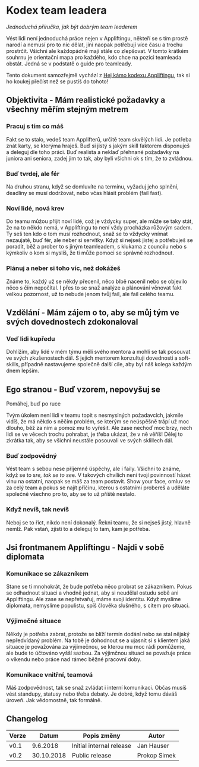# Kodex team leadera

_Jednoduchá příručka, jak být dobrým team leaderem_

Vést lidi není jednoduchá práce nejen v Appliftingu, někteří se s tím prostě narodí a nemusí pro to nic dělat, jiní naopak potřebují více času a trochu prostrčit. Všichni ale každopádně mají stále co zlepšovat. V tomto krátkém souhrnu je orientační mapa pro každého, kdo chce na pozici teamleada obstát. Jedná se v podstatě o guide pro teamleady.

Tento dokument samozřejmě vychází z [Hej kámo kodexu Appliftingu](./kodex-appliftera.md), tak si ho koukej přečíst než se pustíš do tohoto!

## Objektivita - Mám realistické požadavky a všechny měřím stejným metrem

### Pracuj s tím co máš

Fakt se to stalo, vedeš team Applifterů, určitě team skvělých lidí. Je potřeba znát karty, se kterýma hraješ.
Buď si jistý s jakým skill faktorem disponuješ a deleguj dle toho práci. Buď realista a neklaď přehnané požadavky na juniora ani seniora, zadej jim to tak, aby byli všichni ok s tím, že to zvládnou.

### Buď tvrdej, ale fér

Na druhou stranu, když se domluvíte na termínu, vyžaduj jeho splnění, deadliny se musí dodržovat, nebo včas hlásit problém (fail fast).

### Noví lidé, nová krev

Do teamu můžou přijít noví lidé, což je vždycky super, ale může se taky stát, že na to někdo nemá, v Appliftingu to není vždy procházka růžovým sadem. Ty seš ten kdo o tom musí rozhodnout, snaž se to vždycky vnímat nezaujatě, buď fér, ale neber si servítky. Když si nejseš jistej a potřebuješ se poradit, běž a prober to s jiným teamleadem, s klukama z councilu nebo s kýmkoliv o kom si myslíš, že ti může pomoci se správně rozhodnout.

### Plánuj a neber si toho víc, než dokážeš

Známe to, každý už se někdy přecenil, něco blbě nacenil nebo se objevilo něco s čím nepočítal. I přes to se snaž analýze a plánování věnovat fakt velkou pozornost, už to nebude jenom tvůj fail, ale fail celého teamu.

## Vzdělání - Mám zájem o to, aby se můj tým ve svých dovednostech zdokonaloval

### Veď lidi kupředu

Dohlížím, aby lidé v mém týmu měli svého mentora a mohli se tak posouvat ve svých zkušenostech dál. S jejich mentorem konzultuji dovednosti a soft-skills, případně nastavujeme společně další cíle, aby byl náš kolega každým dnem lepším.

## Ego stranou - Buď vzorem, nepovyšuj se

Pomáhej, buď po ruce

Tvým úkolem není lidi v teamu topit s nesmyslných požadavcích, jakmile vidíš, že má někdo s něčím problém, se kterým se neúspěšně trápí už moc dlouho, běž za ním a pomoz mu to vyřešit. Ale zase nechoď moc brzy, nech lidi se ve věcech trochu pohrabat, je třeba ukázat, že v ně věříš! Dělej to zkrátka tak, aby se všichni neustále posouvali ve svých sklillech dál.

### Buď zodpovědný

Vést team s sebou nese příjemné úspěchy, ale i faily. Všichni to známe, když se to s*re, tak se to se*e. V takových chvílích není tvojí povinností házet vinu na ostatní, naopak se máš za team postavit. Show your face, omluv se za celý team a pokus se najít příčinu, kterou s ostatními probereš a uděláte společně všechno pro to, aby se to už příště nestalo.

### Když nevíš, tak nevíš

Neboj se to říct, nikdo není dokonalý. Řekni teamu, že si nejseš jistý, hlavně nemlž. Pak vstaň, zjisti to a deleguj to tam, kam je potřeba.

## Jsi frontmanem Appliftingu - Najdi v sobě diplomata

### Komunikace se zákazníkem

Stane se ti mnohokrát, že bude potřeba něco probrat se zákazníkem. Pokus se odhadnout situaci a vhodně jednat, aby si neudělal ostudu sobě ani Appliftingu. Ale zase se nepřetvařuj, máme svojí identitu. Když myslíme diplomata, nemyslíme populistu, spíš člověka slušného, s citem pro situaci.

### Výjimečné situace

Někdy je potřeba zabrat, protože se blíží termín dodání nebo se stal nějaký nepředvídaný problém. Na tobě je dohodnout se a ujasnit si s klientem jaká situace je považována za výjimečnou, se kterou mu moc rádi pomůžeme, ale bude to účtováno vyšší sazbou. Za výjimčnou situaci se považuje práce o víkendu nebo práce nad rámec běžné pracovní doby.

### Komunikace vnitřní, teamová

Máš zodpovědnost, tak se snaž zvládat i interní komunikaci. Občas musíš vést standupy, statusy nebo třeba debaty. Je dobré, když tomu dáváš úroveň. Jak vědomostně, tak formálně.

## Changelog

| Verze | Datum      | Popis změny              | Autor        |
| ----- | ---------- | ------------------------ | ------------ |
| v0.1  | 9.6.2018   | Initial internal release | Jan Hauser   |
| v0.2  | 30.10.2018 | Public release           | Prokop Simek |
